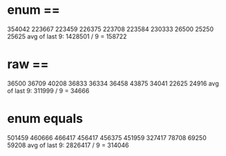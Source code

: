 # enum ==
354042
223667
223459
226375
223708
223584
230333
26500
25250
25625
avg of last 9: 1428501 / 9 = 158722
# raw ==
36500
36709
40208
36833
36334
36458
43875
34041
22625
24916
avg of last 9: 311999 / 9 = 34666
# enum equals
501459
460666
466417
456417
456375
451959
327417
78708
69250
59208
avg of last 9: 2826417 / 9 = 314046
